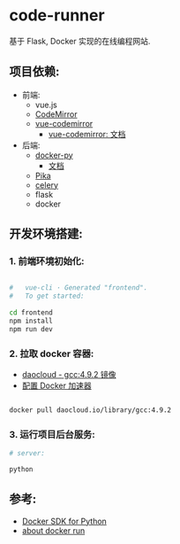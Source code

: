 # code-runner
基于 Flask, Docker 实现的在线编程网站.



## 项目依赖:

- 前端:
    - vue.js
    - [CodeMirror](http://codemirror.net/demo/theme.html)
    - [vue-codemirror](https://github.com/surmon-china/vue-codemirror)
        - [vue-codemirror: 文档](https://surmon-china.github.io/vue-codemirror/)
- 后端:
    - [docker-py](https://github.com/docker/docker-py)
        - [文档](https://docker-py.readthedocs.io/en/stable/)
    - [Pika](https://github.com/pika/pika)
    - [celery](https://github.com/celery/celery)
    - flask
    - docker

## 开发环境搭建:



### 1. 前端环境初始化:

```bash

#   vue-cli · Generated "frontend".
#   To get started:
   
cd frontend
npm install
npm run dev


```

### 2. 拉取 docker 容器:

- [daocloud - gcc:4.9.2 镜像](https://hub.daocloud.io/repos/9bd717cf-7e5b-4943-843a-1c9104cb596f)
- [配置 Docker 加速器](https://www.daocloud.io/mirror#accelerator-doc)


```bash 

docker pull daocloud.io/library/gcc:4.9.2


```

### 3. 运行项目后台服务:

```bash 
# server:

python 

```



## 参考:

- [Docker SDK for Python](https://docker-py.readthedocs.io/en/stable/)
- [about docker run ](https://github.com/docker/docker-py/issues/933)






